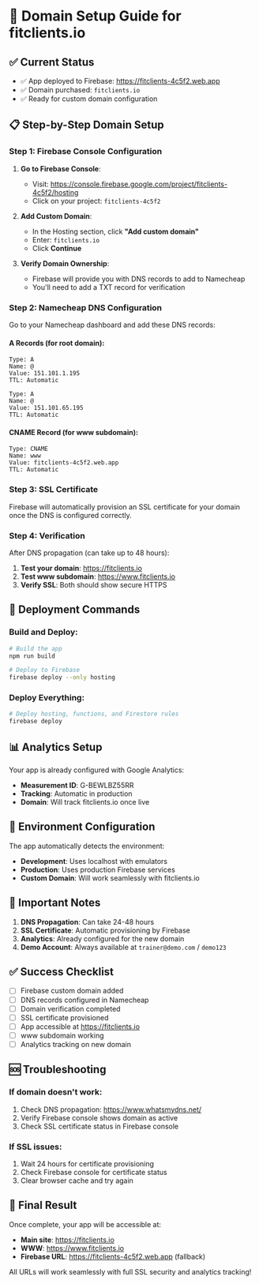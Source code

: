 # 🚀 Domain Setup Guide for fitclients.io

## ✅ **Current Status**
- ✅ App deployed to Firebase: https://fitclients-4c5f2.web.app
- ✅ Domain purchased: `fitclients.io`
- ✅ Ready for custom domain configuration

## 📋 **Step-by-Step Domain Setup**

### **Step 1: Firebase Console Configuration**

1. **Go to Firebase Console**:
   - Visit: https://console.firebase.google.com/project/fitclients-4c5f2/hosting
   - Click on your project: `fitclients-4c5f2`

2. **Add Custom Domain**:
   - In the Hosting section, click **"Add custom domain"**
   - Enter: `fitclients.io`
   - Click **Continue**

3. **Verify Domain Ownership**:
   - Firebase will provide you with DNS records to add to Namecheap
   - You'll need to add a TXT record for verification

### **Step 2: Namecheap DNS Configuration**

Go to your Namecheap dashboard and add these DNS records:

#### **A Records** (for root domain):
```
Type: A
Name: @
Value: 151.101.1.195
TTL: Automatic
```

```
Type: A  
Name: @
Value: 151.101.65.195
TTL: Automatic
```

#### **CNAME Record** (for www subdomain):
```
Type: CNAME
Name: www
Value: fitclients-4c5f2.web.app
TTL: Automatic
```

### **Step 3: SSL Certificate**

Firebase will automatically provision an SSL certificate for your domain once the DNS is configured correctly.

### **Step 4: Verification**

After DNS propagation (can take up to 48 hours):

1. **Test your domain**: https://fitclients.io
2. **Test www subdomain**: https://www.fitclients.io
3. **Verify SSL**: Both should show secure HTTPS

## 🔄 **Deployment Commands**

### **Build and Deploy**:
```bash
# Build the app
npm run build

# Deploy to Firebase
firebase deploy --only hosting
```

### **Deploy Everything**:
```bash
# Deploy hosting, functions, and Firestore rules
firebase deploy
```

## 📊 **Analytics Setup**

Your app is already configured with Google Analytics:
- **Measurement ID**: G-BEWLBZ55RR
- **Tracking**: Automatic in production
- **Domain**: Will track fitclients.io once live

## 🔧 **Environment Configuration**

The app automatically detects the environment:
- **Development**: Uses localhost with emulators
- **Production**: Uses production Firebase services
- **Custom Domain**: Will work seamlessly with fitclients.io

## 🚨 **Important Notes**

1. **DNS Propagation**: Can take 24-48 hours
2. **SSL Certificate**: Automatic provisioning by Firebase
3. **Analytics**: Already configured for the new domain
4. **Demo Account**: Always available at `trainer@demo.com` / `demo123`

## ✅ **Success Checklist**

- [ ] Firebase custom domain added
- [ ] DNS records configured in Namecheap
- [ ] Domain verification completed
- [ ] SSL certificate provisioned
- [ ] App accessible at https://fitclients.io
- [ ] www subdomain working
- [ ] Analytics tracking on new domain

## 🆘 **Troubleshooting**

### **If domain doesn't work**:
1. Check DNS propagation: https://www.whatsmydns.net/
2. Verify Firebase console shows domain as active
3. Check SSL certificate status in Firebase console

### **If SSL issues**:
1. Wait 24 hours for certificate provisioning
2. Check Firebase console for certificate status
3. Clear browser cache and try again

## 🎯 **Final Result**

Once complete, your app will be accessible at:
- **Main site**: https://fitclients.io
- **WWW**: https://www.fitclients.io
- **Firebase URL**: https://fitclients-4c5f2.web.app (fallback)

All URLs will work seamlessly with full SSL security and analytics tracking! 